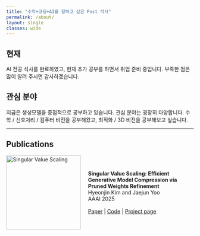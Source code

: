```yaml
---
title: "수학+코딩+AI를 잘하고 싶은 Post 석사"
permalink: /about/
layout: single
classes: wide
---
```



## 현재

AI 전공 석사를 완료하였고, 현재 추가 공부를 하면서 취업 준비 중입니다. 부족한 점은 많이 알려 주시면 감사하겠습니다.

## 관심 분야

지금은 생성모델을 중점적으로 공부하고 있습니다. 관심 분야는 굉장히 다양합니다. 수학 / 신호처리 / 컴퓨터 비전을 공부해왔고, 최적화 / 3D 비전을 공부해보고 싶습니다.

---

## Publications

<div style="display: flex; align-items: center;">
  <img src="/assets/publications/AAAI25-SVS/homepage_teaser.gif" alt="Singular Value Scaling" style="width: 200px; margin-right: 20px;">

  <div>
    <b>Singular Value Scaling: Efficient Generative Model Compression via Pruned Weights Refinement</b><br>
    Hyeonjin Kim and Jaejun Yoo<br>
    AAAI 2025 <br><br>
    <a href="https://arxiv.org/abs/2412.17387">Paper</a> | <a href="https://github.com/hjinnkim/Singular-Value-Scaling">Code</a> | <a href="https://hjinnkim.github.io/SVS_site/">Project page</a>
  </div>
</div>